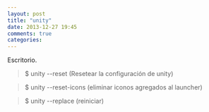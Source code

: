 ```yaml
---
layout: post
title: "unity"
date: 2013-12-27 19:45
comments: true
categories: 
---
```

Escritorio.

>$ unity --reset (Resetear la configuración de unity)

>$ unity --reset-icons (eliminar iconos agregados al launcher)

>$ unity --replace (reiniciar)

